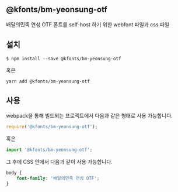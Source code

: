 
@kfonts/bm-yeonsung-otf
---------------------

배달의민족 연성 OTF 폰트를 self-host 하기 위한 webfont 파일과 css 파일

설치
----

```
$ npm install --save @kfonts/bm-yeonsung-otf
```

혹은

```
yarn add @kfonts/bm-yeonsung-otf
```

사용
----

webpack을 통해 빌드되는 프로젝트에서 다음과 같은 형태로 사용 가능합니다.

```js
require('@kfonts/bm-yeonsung-otf');
```

혹은

```js
import '@kfonts/bm-yeonsung-otf';
```

그 후에 CSS 안에서 다음과 같이 사용 가능합니다.

```css
body {
    font-family: '배달의민족 연성 OTF';
}
```
